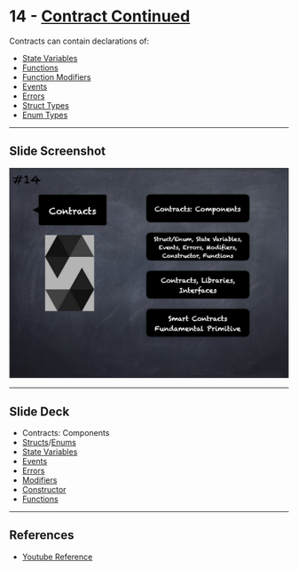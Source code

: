 # 14 - [Contract Continued](Contract%20Continued.md)
Contracts can contain declarations of: 

- [State Variables](State%20Variables.md)
- [Functions](Functions.md)
- [Function Modifiers](Modifiers.md)
- [Events](Events.md)
- [Errors](Errors.md)
- [Struct Types](Structs.md)
- [Enum Types](Enums.md)

___
## Slide Screenshot
![014.png](../../images/solidity101/014.png)
___
## Slide Deck
- Contracts: Components
- [Structs](Structs.md)/[Enums](Enums.md)
- [State Variables](State%20Variables.md)
- [Events](Events.md)
- [Errors](Errors.md)
- [Modifiers](Modifiers.md)
- [Constructor](Constructor.md)
- [Functions](Functions.md)
___
## References
- [Youtube Reference](https://youtu.be/5eLqFac5Tkg?t=1481)


